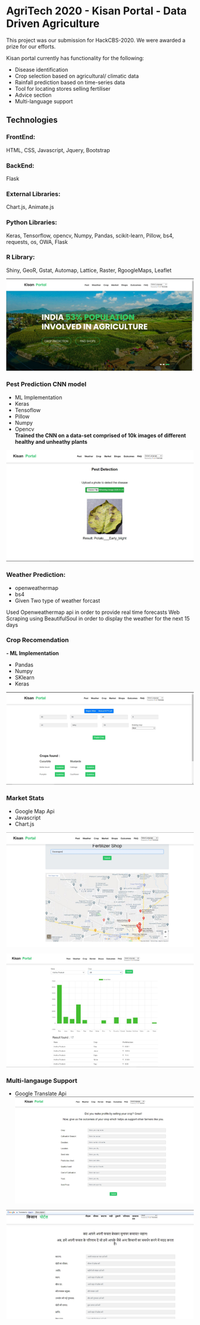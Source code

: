 # **AgriTech 2020 - Kisan Portal - Data Driven Agriculture**  
This project was our submission for HackCBS-2020. We were awarded a prize for our efforts.  

Kisan portal currently has functionality for the following: 
 - Disease identification
 - Crop selection based on agricultural/ climatic data
 - Rainfall prediction based on time-series data
 - Tool for locating stores selling fertiliser
 - Advice section
 - Multi-language support

## **Technologies**  

### **FrontEnd:**  
HTML, CSS, Javascript, Jquery, Bootstrap  
 
### **BackEnd:**  
Flask

### **External Libraries:**
Chart.js, Animate.js

### **Python Libraries:**  
Keras, Tensorflow, opencv, Numpy, Pandas, scikit-learn, Pillow, bs4, requests, os, OWA, Flask

### **R Library:**  
Shiny, GeoR, Gstat, Automap, Lattice, Raster, RgoogleMaps, Leaflet

![ScreenShot](/Web-APP/images/1.JPG)


### **Pest Prediction CNN model**
 - ML Implementation
 - Keras
 - Tensoflow
 - Pillow
 - Numpy
 - Opencv  
**Trained the CNN on a data-set comprised of 10k images of different healthy and unheathy plants**

![ScreenShot](/Web-APP/images/9.JPG)


### **Weather Prediction:**
 - openweathermap
 - bs4
 - Given Two type of weather forcast

Used Openweathermap api in order to provide real time forecasts
Web Scraping using BeautifulSoul in order to display the weather for the next 15 days




### **Crop Recomendation**
 **- ML Implementation**
 - Pandas
 - Numpy
 - SKlearn
 - Keras
 
![ScreenShot](/Web-APP/images/3.JPG)


### **Market Stats**
 - Google Map Api
 - Javascript
 - Chart.js

![ScreenShot](/Web-APP/images/5.JPG)

![ScreenShot](/Web-APP/images/4.JPG)




### **Multi-langauge Support**
 - Google Translate Api
![ScreenShot](/Web-APP/images/7.JPG)

![ScreenShot](/Web-APP/images/8.JPG)

